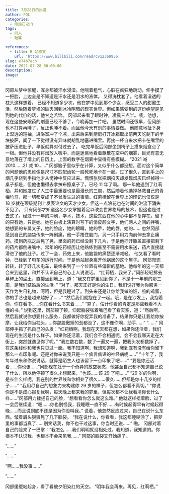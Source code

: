 ```yaml
---
title: 7月28日的出游
author: FDL
categories:
  - 命运石之门
tags:
  - 同人
  - 短篇

references:
  - title: B 站原文
    url: 'https://www.bilibili.com/read/cv12369956'
slug: e74b7acb
date: 2021-07-28 00:00:00
description:
image:
---
```

冈部从梦中惊醒，浑身都被汗水浸湿。他喘着粗气，心脏在疯狂地跳动，伸手摸了一把脸，上边全是不知道是汗水还是泪水的液体。
又得洗枕套了。他看着湿透的枕头这样想着。
已经不知道多少次，他在梦中见到那个少女，感受二人的甜蜜生活，然后随着梦境的破灭回到冰冷阴暗的现实世界。但如果感受到的这份绝望是见到她的代价的话，他甘之若饴。
冈部起来看了眼时钟，凌晨三点半。啧，他想，现在这些安眠药的剂量已经不够了，今晚再加一片吧。
虽然时间还很早，但冈部也不打算再睡了，反正也睡不着。而且他今天有别的事情要做。
他随意地扯下身上湿透的短袖，进浴室冲了个凉，出来后来到厨房打开冰箱取出前两天吃剩下的半块披萨，闻了一下觉得没有异味就胡乱地塞进嘴里。再接一杯自来水把卡在嘴里的披萨压进肚子，早饭就算对付过去了。
吃完早饭后冈部坐到椅子上摸来烟盒点了一根。但他并没有将烟放入嘴中，而是迷离地看着飘散在空中的烟雾，目光有意无意地落在了墙上的日历上，上面的数字在烟雾中显得有些模糊。
“2021 减 2010……21 减 10……”
冈部脑子里似乎在计算，又似乎什么都没想。面对这个简单的问题他的思维像是尺寸不匹配齿轮一般死死地卡在一起。过了很久，直到手上的烟几乎烧到手指他才从愣神中反应过来。慌慌张张把烟掐灭却发现烟灰已经掉得一桌子都是，但他也懒得去拿抹布擦桌子了。已经 11 年了啊。
那一年他遇到了红莉栖，并和她度过了人生中最重要也是最漫长的三周，然后随着他选择拯救自己的青梅竹马，那一切都变成了不曾发生过的事情。红莉栖留在世界上的印记也仅仅是 18 岁就在顶级期刊上发表论文的天才少女，但这一点浪花也在时间的洪流下消失不见了。
只有冈部才知道这名少女掌握着足以改变世界格局的技术，但这也是过去式了。经过十一年的冲刷，学术，技术，这些东西在他的心中都不复存在。留下的只有她，只是她。她在白板上演算时写下的俏皮颜文字，他们两人之间的拌嘴，她想要的专属叉子，她的脸庞，她的眼睛，她的手，她的唇，她的……
忽然冈部感到自己的脑袋传来一阵剧痛，他一手捂住脑门，另一只手用力向前伸去拿止痛药。摸到药瓶之后晃了晃，里面的药已经没剩下几片，于是他拧开瓶盖直接把剩下的药片都倒进嘴中。常年的吃药经历让他熟练到甚至不需要用水来送，药片直接就滑进了他的肚子。过了一会，药效上来，他脑袋的痛楚逐渐减轻。
他又看了看时钟，已经到了电车的运行时间。于是他站起身离开他蜗居的这个屋子。
冈部兜兜转转，转了好几次电车，最终来到了一个位置有些偏僻的墓地。他每年的这一天都会来到这里，和并不认识自己的心上人说说话。
“红莉栖，我来了。”冈部轻轻拂去墓碑上的尘土，直接坐到地上，道：“我又在梦里见到你了，不是十一年前的那三周，是我们结婚后的生活。”
“对了，那天正好是你的生日。我们说好我为你服务一天作为生日礼物，呵呵，但是我睡过了。到头来还是让你给我做的饭，煎的鸡蛋，你的手艺也是越来越好了……”
“然后我们就抱在了一起。哦，是在沙发上，我抱着你，你在看书……你在看什么书来着……”
“算了，估计你看的肯定是那些我看不大懂的书。”
说到这里，冈部顿了顿，仰起脑袋张着嘴巴看了看天空，道：“然后啊，然后我就说你想要什么服务，我都做好你捉弄我的准备了，结果你只是让我给你按摩，让我给你当枕头……你那股傲娇的劲都没了，这不像你啊，助手……”
“……”
冈部伸手抓了抓自己的头发：“红莉栖啊，我现在天天都在想，如果你还活着，我们现在的生活是什么样子。如果你还活着，我们会不会相遇呢，会不会我哪天走在大街上，突然就遇见你了呢。”
“我左数右数，数了一遍又一遍，把我头发都数掉了，在这条线你和我也只见过一面。我不知道啊，我想知道啊，我到底有没有给你留下那么一点印象呢。还是对你来说我只是一个疯言疯语的神经病呢……”
“十年了，我每年过来和你说说话，就算是陌生人也该留下一点印象了吧……”
“要是你还活着……你也该……”冈部现在处于一个奇异的放空状态，他甚至自己都不知道自己说了什么，所以他停顿了很久才想起来，“也该……该 29 了吧……”
“29 岁的你啊，是长什么样呢，我在别的世界线和你相处了很久……很久……但都是你十几岁的样子……”
“我用尽自己的想象力来构建你 29 岁的样子，但怎么都看不真切。”
“你说你是不是成心报复我啊，每天晚上都来我的梦里，但每次都不让我看清你长什么样……”冈部用力揉搓自己的脸，“想看看你怎么就这么难。”
他就这样捂着脸，过了一会后继续道：“嗯……你也别怪我，我睡眠一直不好……有时候起得早有时候起得晚……而且说到底不还是因为你没叫我。”
说着，他忽然反应过来，自己在说什么东西。皱着眉头狠狠晃了几下脑袋。
“我在说什么，你看看，我这都睡糊涂了，把梦里的事都当真了……别笑话我，你不也干过这事，你当时还说……”
啪。
冈部对着自己的脸来了一巴掌：“我怎么……我们明明就没相处过，我知道，我知道的。你根本不认识我，也根本不会来见我……”
冈部的脑袋又开始痛了。

“……”

“……”

“啊……我没事……”

“……”

冈部缓缓站起身，看了看被夕阳染红的天空。
“明年我会再来。再见，红莉栖。”